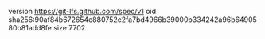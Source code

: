 version https://git-lfs.github.com/spec/v1
oid sha256:90af84b672654c880752c2fa7bd4966b39000b334242a96b6490580b81add8fe
size 7702

